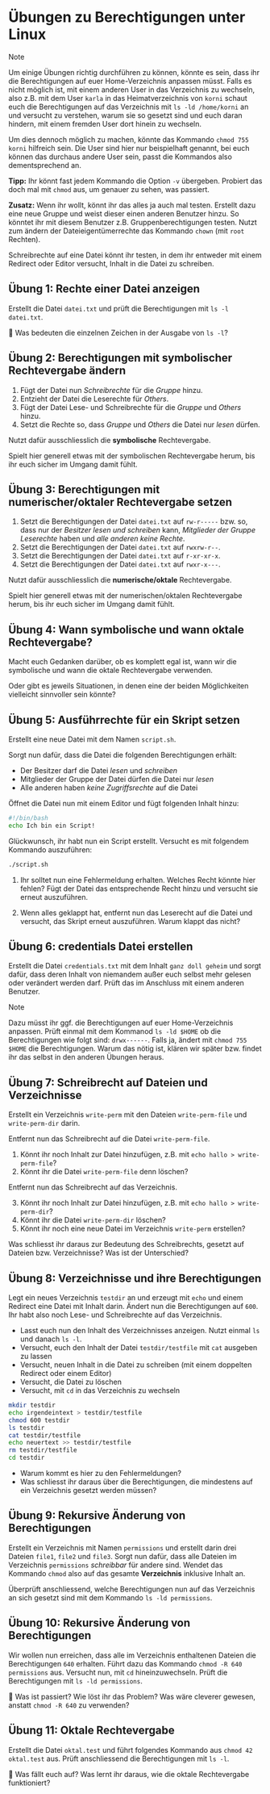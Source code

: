 # Übungen zu Berechtigungen unter Linux

>[!NOTE]
> Um einige Übungen richtig durchführen zu können, könnte es sein, dass ihr die Berechtigungen auf euer Home-Verzeichnis anpassen müsst. Falls es nicht möglich ist, mit einem anderen User in das Verzeichnis zu wechseln, also z.B. mit dem User `karla` in das Heimatverzeichnis von `korni` schaut euch die Berechtigungen auf das Verzeichnis mit `ls -ld /home/korni` an und versucht zu verstehen, warum sie so gesetzt sind und euch daran hindern, mit einem fremden User dort hinein zu wechseln.
> 
> Um dies dennoch möglich zu machen, könnte das Kommando `chmod 755 korni` hilfreich sein.
> Die User sind hier nur beispielhaft genannt, bei euch können das durchaus andere User sein, passt die Kommandos also dementsprechend an.
>
> **Tipp:** Ihr könnt fast jedem Kommando die Option `-v` übergeben. Probiert das doch mal mit `chmod` aus, um genauer zu sehen, was passiert.

**Zusatz:** Wenn ihr wollt, könnt ihr das alles ja auch mal testen. Erstellt dazu eine neue Gruppe und weist dieser einen anderen Benutzer hinzu. So könntet ihr mit diesem Benutzer z.B. Gruppenberechtigungen testen. Nutzt zum ändern der Dateieigentümerrechte das Kommando `chown` (mit `root` Rechten).

Schreibrechte auf eine Datei könnt ihr testen, in dem ihr entweder mit einem Redirect oder Editor versucht, Inhalt in die Datei zu schreiben.

## **Übung 1: Rechte einer Datei anzeigen**
Erstellt die Datei `datei.txt` und prüft die Berechtigungen mit `ls -l datei.txt`.

🔹 Was bedeuten die einzelnen Zeichen in der Ausgabe von `ls -l`?

## **Übung 2: Berechtigungen mit symbolischer Rechtevergabe ändern**
1. Fügt der Datei nun *Schreibrechte* für die *Gruppe* hinzu.
2. Entzieht der Datei die Leserechte für *Others*.
3. Fügt der Datei Lese- und Schreibrechte für die *Gruppe* und *Others* hinzu.
4. Setzt die Rechte so, dass *Gruppe* und *Others* die Datei nur *lesen* dürfen.

Nutzt dafür ausschliesslich die **symbolische** Rechtevergabe.

Spielt hier generell etwas mit der symbolischen Rechtevergabe herum, bis ihr euch sicher im Umgang damit fühlt.

## **Übung 3: Berechtigungen mit numerischer/oktaler Rechtevergabe setzen**
1. Setzt die Berechtigungen der Datei `datei.txt` auf `rw-r-----` bzw. so, dass nur der *Besitzer lesen und schreiben* kann, *Mitglieder der Gruppe Leserechte* haben und *alle anderen keine Rechte*.
1. Setzt die Berechtigungen der Datei `datei.txt` auf `rwxrw-r--`.
3. Setzt die Berechtigungen der Datei `datei.txt` auf `r-xr-xr-x`.
4. Setzt die Berechtigungen der Datei `datei.txt` auf `rwxr-x---`.

Nutzt dafür ausschliesslich die **numerische/oktale** Rechtevergabe.

Spielt hier generell etwas mit der numerischen/oktalen Rechtevergabe herum, bis ihr euch sicher im Umgang damit fühlt.

## Übung 4: Wann symbolische und wann oktale Rechtevergabe?
Macht euch Gedanken darüber, ob es komplett egal ist, wann wir die symbolische und wann die oktale Rechtevergabe verwenden. 

Oder gibt es jeweils Situationen, in denen eine der beiden Möglichkeiten vielleicht sinnvoller sein könnte?

## **Übung 5: Ausführrechte für ein Skript setzen**
Erstellt eine neue Datei mit dem Namen `script.sh`.

Sorgt nun dafür, dass die Datei die folgenden Berechtigungen erhält:

- Der Besitzer darf die Datei *lesen* und *schreiben*
- Mitglieder der Gruppe der Datei dürfen die Datei nur *lesen*
- Alle anderen haben *keine Zugriffsrechte* auf die Datei

Öffnet die Datei nun mit einem Editor und fügt folgenden Inhalt hinzu:
```bash
#!/bin/bash
echo Ich bin ein Script!
```
Glückwunsch, ihr habt nun ein Script erstellt. Versucht es mit folgendem Kommando auszuführen:
```bash
./script.sh
```
1. Ihr solltet nun eine Fehlermeldung erhalten. Welches Recht könnte hier fehlen? Fügt der Datei das entsprechende Recht hinzu und versucht sie erneut auszuführen.

2. Wenn alles geklappt hat, entfernt nun das Leserecht auf die Datei und versucht, das Skript erneut auszuführen. Warum klappt das nicht?

## **Übung 6: credentials Datei erstellen**
Erstellt die Datei `credentials.txt` mit dem Inhalt `ganz doll geheim` und sorgt dafür, dass deren Inhalt von niemandem außer euch selbst mehr gelesen oder verändert werden darf. Prüft das im Anschluss mit einem anderen Benutzer. 

>[!NOTE] 
> Dazu müsst ihr ggf. die Berechtigungen auf euer Home-Verzeichnis anpassen. Prüft einmal mit dem Kommanod `ls -ld $HOME` ob die Berechtigungen wie folgt sind: `drwx------`. Falls ja, ändert mit `chmod 755 $HOME` die Berechtigungen. Warum das nötig ist, klären wir später bzw. findet ihr das selbst in den anderen Übungen heraus.

## **Übung 7: Schreibrecht auf Dateien und Verzeichnisse**

Erstellt ein Verzeichnis `write-perm` mit den Dateien `write-perm-file` und `write-perm-dir` darin. 

Entfernt nun das Schreibrecht auf die Datei `write-perm-file`. 

1. Könnt ihr noch Inhalt zur Datei hinzufügen, z.B. mit `echo hallo > write-perm-file`? 
2. Könnt ihr die Datei `write-perm-file` denn löschen?

Entfernt nun das Schreibrecht auf das Verzeichnis. 

3. Könnt ihr noch Inhalt zur Datei hinzufügen, z.B. mit `echo hallo > write-perm-dir`? 
4. Könnt ihr die Datei `write-perm-dir` löschen?
5. Könnt ihr noch eine neue Datei im Verzeichnis `write-perm` erstellen?

Was schliesst ihr daraus zur Bedeutung des Schreibrechts, gesetzt auf Dateien bzw. Verzeichnisse? Was ist der Unterschied?

## **Übung 8: Verzeichnisse und ihre Berechtigungen**

Legt ein neues Verzeichnis `testdir` an und erzeugt mit `echo` und einem Redirect eine Datei mit Inhalt darin. Ändert nun die Berechtigungen auf `600`. Ihr habt also noch Lese- und Schreibrechte auf das Verzeichnis. 

- Lasst euch nun den Inhalt des Verzeichnisses anzeigen. Nutzt einmal `ls` und danach `ls -l`.
- Versucht, euch den Inhalt der Datei `testdir/testfile` mit `cat` ausgeben zu lassen
- Versucht, neuen Inhalt in die Datei zu schreiben (mit einem doppelten Redirect oder einem Editor)
- Versucht, die Datei zu löschen
- Versucht, mit `cd` in das Verzeichnis zu wechseln
```bash
mkdir testdir
echo irgendeintext > testdir/testfile
chmod 600 testdir
ls testdir
cat testdir/testfile
echo neuertext >> testdir/testfile
rm testdir/testfile
cd testdir
```
- Warum kommt es hier zu den Fehlermeldungen?
- Was schliesst ihr daraus über die Berechtigungen, die mindestens auf ein Verzeichnis gesetzt werden müssen?

## **Übung 9: Rekursive Änderung von Berechtigungen**
Erstellt ein Verzeichnis mit Namen `permissions` und  erstellt darin drei Dateien `file1`, `file2` und `file3`. Sorgt nun dafür, dass alle Dateien im Verzeichnis `permissions` *schreibbar* für andere sind. Wendet das Kommando `chmod` also auf das gesamte  **Verzeichnis** inklusive Inhalt an.

Überprüft anschliessend, welche Berechtigungen nun auf das Verzeichnis an sich gesetzt sind mit dem Kommando `ls -ld permissions`.

## **Übung 10: Rekursive Änderung von Berechtigungen**
Wir wollen nun erreichen, dass alle im Verzeichnis enthaltenen Dateien die Berechtigungen `640` erhalten. Führt dazu das Kommando `chmod -R 640 permissions` aus. Versucht nun, mit `cd` hineinzuwechseln. Prüft die Berechtigungen mit `ls -ld permissions`. 

🔹 Was ist passiert? Wie löst ihr das Problem? Was wäre cleverer gewesen, anstatt `chmod -R 640` zu verwenden?

## Übung 11: Oktale Rechtevergabe
Erstellt die Datei `oktal.test` und führt folgendes Kommando aus `chmod 42 oktal.test` aus. Prüft anschliessend die Berechtigungen mit `ls -l`.

🔹 Was fällt euch auf? Was lernt ihr daraus, wie die oktale Rechtevergabe funktioniert?
